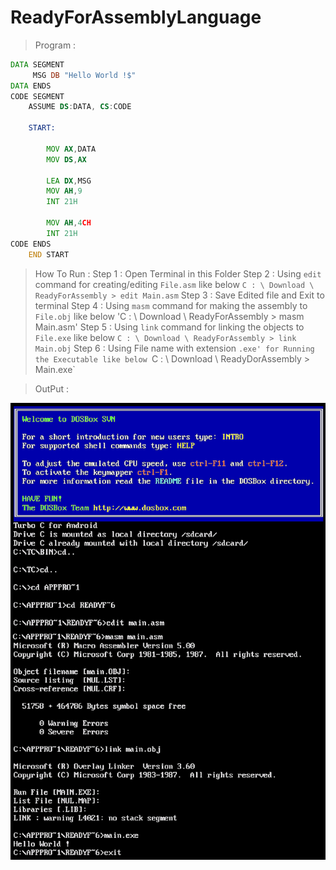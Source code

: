 # ReadyForAssemblyLanguage
> Program :
```asm
DATA SEGMENT
     MSG DB "Hello World !$"
DATA ENDS
CODE SEGMENT  
    ASSUME DS:DATA, CS:CODE
    
    START:
        
        MOV AX,DATA
        MOV DS,AX
        
        LEA DX,MSG
        MOV AH,9
        INT 21H
        
        MOV AH,4CH
        INT 21H
CODE ENDS
    END START
```
> How To Run :
    Step 1 :
        Open Terminal in this Folder
    Step 2 :
        Using `edit` command for creating/editing `File.asm` like below
        `C : \ Download \ ReadyForAssembly > edit Main.asm`
    Step 3 :
        Save Edited file and Exit to terminal
    Step 4 :
        Using `masm` command for making the assembly to `File.obj` like below
        'C : \ Download \ ReadyForAssembly > masm Main.asm'
    Step 5 :
        Using `link` command for linking the objects to `File.exe` like below
        `C : \ Download \ ReadyForAssembly > link Main.obj`
    Step 6 :
        Using File name with extension `.exe' for Running the Executable like below
        `C : \ Download \ ReadyDorAssembly > Main.exe`

> OutPut :

![Output](/output/output.png)
